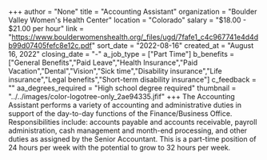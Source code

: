 +++
author = "None"
title = "Accounting Assistant"
organization = "Boulder Valley Women's Health Center"
location = "Colorado"
salary = "$18.00 - $21.00 per hour"
link = "https://www.boulderwomenshealth.org/_files/ugd/7fafe1_c4c967741e4d4db99d07405fefc8e12c.pdf"
sort_date = "2022-08-16"
created_at = "August 16, 2022"
closing_date = "-"
a_job_type = ["Part Time"]
b_benefits = ["General Benefits","Paid Leave","Health Insurance","Paid Vacation","Dental","Vision","Sick time","Disability insurance","Life insurance","Legal benefits","Short-term disability insurance"]
c_feedback = ""
aa_degrees_required = "High school degree required"
thumbnail = "../../images/color-logotree-only_2ae94335.jfif"
+++
The Accounting Assistant performs a variety of accounting and administrative duties in support of the day-to-day functions of the Finance/Business Office. Responsibilities include: accounts payable and accounts receivable, payroll administration, cash management and month-end processing, and other duties as assigned by the Senior Accountant. This is a part-time position of 24 hours per week with the potential to grow to 32 hours per week.